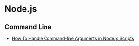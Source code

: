 # Node.js

## Command Line
* [How To Handle Command-line Arguments in Node.js Scripts](https://www.digitalocean.com/community/tutorials/nodejs-command-line-arguments-node-scripts)
